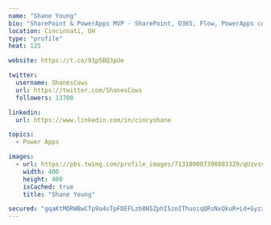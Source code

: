 ```yaml
---
name: "Shane Young"
bio: "SharePoint & PowerApps MVP - SharePoint, O365, Flow, PowerApps consulting? @PowerApps911 | Pure Snark? You found it."
location: Cincinnati, OH
type: "profile"
heat: 125

website: https://t.co/91p5BQ3pUe

twitter:
  username: ShanesCows
  url: https://twitter.com/ShanesCows
  followers: 13700

linkedin:
  url: https://www.linkedin.com/in/cincyshane

topics:
  - Power Apps

images:
  - url: https://pbs.twimg.com/profile_images/713100007398883329/qUzvsvQ3_400x400.jpg
    width: 400
    height: 400
    isCached: true
    title: "Shane Young"

secured: "gqaKtMORWBwCTp9a4sTpFDEFLzb8N5ZphI5zoIThuoiqQRsNxQkuR+Ld+GyzzHW1EMbelkDFnY3dI6ek+HKlT+LFVD8xLPuH8ugy7MJMN/HbWoNIaOcqAcjNkJlCwchfIAFNF+NOCE1W/y08QG6EVe3N91vr72L/B/YZVWfNt1qTTzG/rmTQ7jfBo96r/DXx/XedWWriQDmVxc1pwLs5NCw0lCFU068OoMSZBkFmQ5YZNpCx3TzAoBwNkCHvzRk1H4DfiUiF2foo3vfL0GJijcCdgcQWxusv5LwhuCvVbkVi5QDQvPQD63ZscJu8gQBGcPs9SiScDhD5SCbn5HmQ8IbLHGVMXbFbNV7I46SMNZKCAaIYWU26K0/svzuXgOZ35627/eFkGqYk6lON/VzF94yi3o9a8nfKfhiOlvhAN0w=;v97xN9XQ/nrHMOndOJ1bfg=="
---
```


